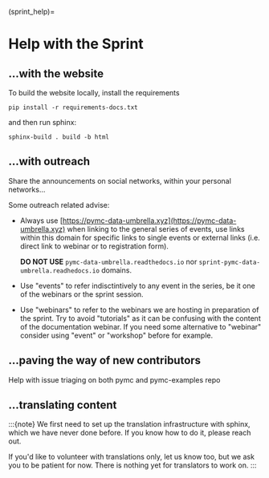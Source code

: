 (sprint_help)=
# Help with the Sprint

## ...with the website
To build the website locally, install the requirements

`pip install -r requirements-docs.txt`

and then run sphinx:

`sphinx-build . build -b html`

## ...with outreach
Share the announcements on social networks, within your personal networks...

Some outreach related advise:
* Always use [https://pymc-data-umbrella.xyz](https://pymc-data-umbrella.xyz) when linking
  to the general series of events, use links within this domain for specific links to single
  events or external links (i.e. direct link to webinar or to registration form).

  **DO NOT USE** `pymc-data-umbrella.readthedocs.io` nor `sprint-pymc-data-umbrella.readhedocs.io`
  domains.
* Use "events" to refer indisctintively to any event in the series, be it one of the webinars or the
  sprint session.
* Use "webinars" to refer to the webinars we are hosting in preparation of the sprint. Try
  to avoid "tutorials" as it can be confusing with the content of the documentation webinar.
  If you need some alternative to "webinar" consider using "event" or "workshop" before for example.

## ...paving the way of new contributors
Help with issue triaging on both pymc and pymc-examples repo

## ...translating content

:::{note}
We first need to set up the translation infrastructure with sphinx, which we have never
done before. If you know how to do it, please reach out.

If you'd like to volunteer with translations only, let us know too, but we ask you to be
patient for now. There is nothing yet for translators to work on.
:::
